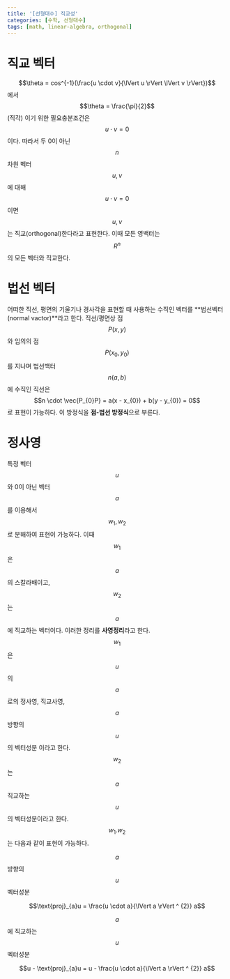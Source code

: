 ```yaml
---
title: '[선형대수] 직교성'
categories: [수학, 선형대수]
tags: [math, linear-algebra, orthogonal]
---
```


# 직교 벡터

$$\theta = cos^{-1}(\frac{u \cdot v}{\lVert u \rVert \lVert v \rVert})$$ 에서 $$\theta = \frac{\pi}{2}$$ (직각) 이기 위한 필요충분조건은 $$u \cdot v = 0$$ 이다. 
따라서 두 0이 아닌 $$n$$차원 벡터 $$u, v$$에 대해 $$u \cdot v = 0$$ 이면 $$u, v$$는 직교(orthogonal)한다라고 표현한다. 이때 모든 영백터는 $$R^{n}$$ 의 모든 벡터와 직교한다.

# 법선 벡터

어떠한 직선, 평면의 기울기나 경사각을 표현할 때 사용하는 수직인 벡터를 **법선벡터(normal vactor)**라고 한다. 
직선/평면상 점 $$P(x, y)$$와 임의의 점 $$P(x_{0}, y_{0})$$를 지나며 법선백터 $$n(a, b)$$에 수직인 직선은 $$n \cdot \vec{P_{0}P} = a(x - x_{0}) + b(y - y_{0}) = 0$$로 표현이 가능하다. 이 방정식을 **점-법선 방정식**으로 부른다.

# 정사영

특정 벡터 $$u$$와 0이 아닌 벡터 $$a$$를 이용해서 $$w_1, w_2$$로 분해하여 표현이 가능하다. 
이때 $$w_1$$은 $$a$$의 스칼라배이고, $$w_2$$는 $$a$$에 직교하는 벡터이다. 
이러한 정리를 **사영정리**라고 한다.  
$$w_1$$은 $$u$$의 $$a$$로의 정사영, 직교사영, $$a$$ 방향의 $$u$$의 벡터성분 이라고 한다. 
$$w_2$$는 $$a$$ 직교하는 $$u$$의 벡터성분이라고 한다. $$w_1. w_2$$는 다음과 같이 표현이 가능하다.

$$a$$ 방향의 $$u$$ 벡터성분  

$$\text{proj}_{a}u = \frac{u \cdot a}{\lVert a \rVert ^ {2}} a$$

$$a$$에 직교하는 $$u$$ 벡터성분  

$$u - \text{proj}_{a}u = u - \frac{u \cdot a}{\lVert a \rVert ^ {2}} a$$
